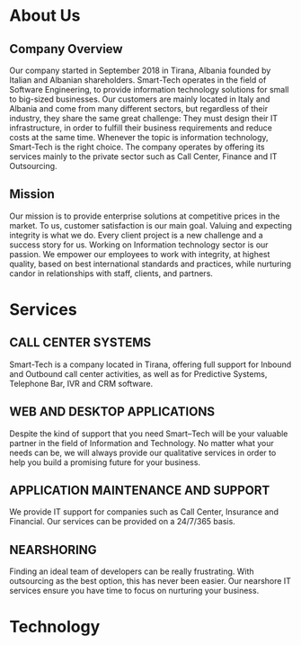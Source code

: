 # About Us

## Company Overview

 Our company started in September 2018 in Tirana, Albania founded by Italian and Albanian shareholders. Smart-Tech operates in the field of Software Engineering, to provide information technology solutions for small to big-sized businesses.
          Our customers are mainly located in Italy and Albania and come from many different sectors, but regardless of their industry, they share the same great challenge: They must design their IT infrastructure, in order to fulfill their business requirements and reduce costs at the same time. Whenever the topic is information technology, Smart-Tech is the right choice.
          The company operates by offering its services mainly to the private sector such as Call Center, Finance and IT Outsourcing.

## Mission

Our mission is to provide enterprise solutions at competitive prices in the market. To us, customer satisfaction is our main goal. Valuing and expecting integrity is what we do. Every client project is a new challenge and a success story for us. Working on Information technology sector is our passion. We empower our employees to work with integrity, at highest quality, based on best international standards and practices, while nurturing candor in relationships with staff, clients, and partners.


# Services

## CALL CENTER SYSTEMS

Smart-Tech is a company located in Tirana, offering full support for Inbound and Outbound call center activities, as well as for Predictive Systems, Telephone Bar, IVR and CRM software.

## WEB AND DESKTOP APPLICATIONS

Despite the kind of support that you need Smart–Tech will be your valuable partner in the field of Information and Technology. No matter what your needs can be, we will always provide our qualitative services in order to help you build a promising future for your business.

## APPLICATION MAINTENANCE AND SUPPORT

We provide IT support for companies such as Call Center, Insurance and Financial. Our services can be provided on a 24/7/365 basis. 

## NEARSHORING

Finding an ideal team of developers can be really frustrating. With outsourcing as the best option, this has never been easier. Our nearshore IT services ensure you have time to focus on nurturing your business.

# Technology


              
              
         
         
    
           
